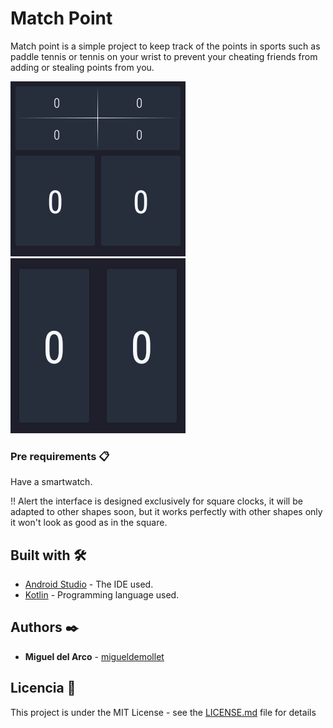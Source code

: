 # Match Point
Match point is a simple project to keep track of the points in sports such as paddle tennis or tennis on your wrist to prevent your cheating friends from adding or stealing points from you.

![Start](https://github.com/migueldemollet/Match-Point/blob/master/app/src/main/res/raw/gitimage1.png)
![tie break](https://github.com/migueldemollet/Match-Point/blob/master/app/src/main/res/raw/gitimage2.png)

### Pre requirements 📋

Have a smartwatch.

!! Alert the interface is designed exclusively for square clocks, it will be adapted to other shapes soon, but it works perfectly with other shapes only it won't look as good as in the square.

## Built with 🛠️

* [Android Studio](https://developer.android.com/) - The IDE used.
* [Kotlin](https://developer.android.com/kotlin) - Programming language used.

## Authors ✒️

* **Miguel del Arco** - [migueldemollet](https://github.com/migueldemollet)

## Licencia 📄

This project is under the MIT License - see the [LICENSE.md](LICENSE.md) file for details
